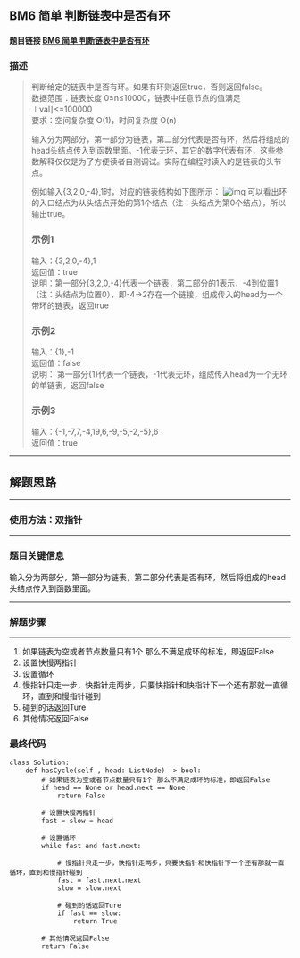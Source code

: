 ## BM6 简单 判断链表中是否有环

#### 题目链接 [BM6 简单 判断链表中是否有环](https://www.nowcoder.com/practice/650474f313294468a4ded3ce0f7898b9?tpId=295&tqId=605&ru=/exam/oj&qru=/ta/format-top101/question-ranking&sourceUrl=%2Fexam%2Foj%3Fpage%3D1%26tab%3D%25E7%25AE%2597%25E6%25B3%2595%25E7%25AF%2587%26topicId%3D295)

### 描述
> 判断给定的链表中是否有环。如果有环则返回true，否则返回false。 \
> 数据范围：链表长度 0≤n≤10000，链表中任意节点的值满足 ∣val∣<=100000 \
> 要求：空间复杂度 O(1)，时间复杂度 O(n)
>
> 输入分为两部分，第一部分为链表，第二部分代表是否有环，然后将组成的head头结点传入到函数里面。-1代表无环，其它的数字代表有环，这些参数解释仅仅是为了方便读者自测调试。实际在编程时读入的是链表的头节点。
>
> 例如输入{3,2,0,-4},1时，对应的链表结构如下图所示：
> ![img](https://uploadfiles.nowcoder.com/images/20220110/423483716_1641800950920/0710DD5D9C4D4B11A8FA0C06189F9E9C)
> 可以看出环的入口结点为从头结点开始的第1个结点（注：头结点为第0个结点），所以输出true。
> ### 示例1
> 输入：{3,2,0,-4},1 \
> 返回值：true \
> 说明：第一部分{3,2,0,-4}代表一个链表，第二部分的1表示，-4到位置1（注：头结点为位置0），即-4->2存在一个链接，组成传入的head为一个带环的链表，返回true   
> ### 示例2
> 输入：{1},-1 \
> 返回值：false \
> 说明： 第一部分{1}代表一个链表，-1代表无环，组成传入head为一个无环的单链表，返回false   
> ### 示例3
> 输入：{-1,-7,7,-4,19,6,-9,-5,-2,-5},6 \
> 返回值：true 
---
## 解题思路
---
### 使用方法：双指针
---
### 题目关键信息

输入分为两部分，第一部分为链表，第二部分代表是否有环，然后将组成的head头结点传入到函数里面。

---
### 解题步骤
---

1. 如果链表为空或者节点数量只有1个 那么不满足成环的标准，即返回False
2. 设置快慢两指针
3. 设置循环
4. 慢指针只走一步，快指针走两步，只要快指针和快指针下一个还有那就一直循环，直到和慢指针碰到
5. 碰到的话返回Ture
6. 其他情况返回False


### 最终代码
```
class Solution:
    def hasCycle(self , head: ListNode) -> bool:
        # 如果链表为空或者节点数量只有1个 那么不满足成环的标准，即返回False
        if head == None or head.next == None:
            return False

        # 设置快慢两指针
        fast = slow = head

        # 设置循环
        while fast and fast.next:
            
            # 慢指针只走一步，快指针走两步，只要快指针和快指针下一个还有那就一直循环，直到和慢指针碰到
            fast = fast.next.next
            slow = slow.next

            # 碰到的话返回Ture
            if fast == slow:
                return True
        
        # 其他情况返回False
        return False
```